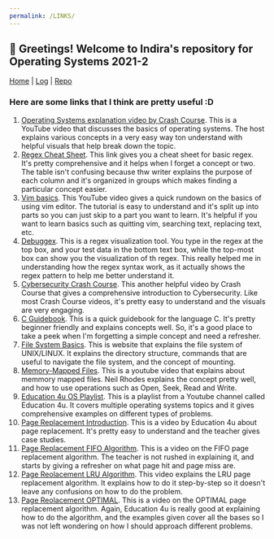 ```yaml
---
permalink: /LINKS/
---
```


## 📍 Greetings! Welcome to Indira's repository for Operating Systems 2021-2

[Home](https://indiradr.github.io/os212/) | [Log](TXT/mylog.txt) | [Repo](https://github.com/indiradr/os212)

### Here are some links that I think are pretty useful :D

1. [Operating Systems explanation video by Crash Course](https://www.youtube.com/watch?v=26QPDBe-NB8). This is a YouTube video that discusses the basics of operating systems. 
The host explains various concepts in a very easy way ton understand with helpful visuals that help break down the topic.
2. [Regex Cheat Sheet](https://www.rexegg.com/regex-quickstart.html). This link gives you a cheat sheet for basic regex. It's pretty comprehensive and it helps when
I forget a concept or two. The table isn't confusing because thw writer explains the purpose of each column and it's organized in groups which makes finding
a particular concept easier.
3. [Vim basics](https://www.youtube.com/watch?v=ggSyF1SVFr4). This YouTube video gives a quick rundown on the basics of using vim editor. The tutorial is easy to understand and it's split up into parts so you can just skip to a part you want to learn. It's helpful if you want to learn basics such as quitting vim, searching text, replacing text, etc.
4. [Debuggex](https://www.debuggex.com/). This is a regex visualization tool. You type in the regex at the top box, and your test data in the bottom text box, while the top-most box can show you the visualization of th regex. This really helped me in understanding how the regex syntax work, as it actually shows the regex pattern to help me better understand it.
5. [Cybersecurity Crash Course](https://www.youtube.com/watch?v=bPVaOlJ6ln0). This another helpful video by Crash Course that gives a comprehensive introduction to Cybersecurity. Like most Crash Course videos, it's pretty easy to understand and the visuals are very engaging.
6. [C Guidebook](https://www.freecodecamp.org/news/the-c-beginners-handbook/). This is a quick guidebook for the language C. It's pretty beginner friendly and explains concepts well. So, it's a good place to take a peek when I'm forgetting a simple concept and need a refresher.
7. [File System Basics](https://www.tutorialspoint.com/unix/unix-file-system.htm). This is website that explains the file system of UNIX/LINUX. It explains the directory structure, commands that are useful to navigate the file system, and the concept of mounting.
8. [Memory-Mapped Files](https://www.youtube.com/watch?v=nPIhoJ6lKeQ). This is a youtube video that explains about memmory mapped files. Neil Rhodes explains the concept pretty well, and how to use operations such as Open, Seek, Read and Write.
9. [Education 4u OS Playlist](https://www.youtube.com/channel/UCKS34cSMNaXaySe2xgXH-3A/playlists). This is a playlist from a Youtube channel called Education 4u. It covers multiple operating systems topics and it gives comprehensive examples on different types of problems.
10. [Page Replacement Introduction](https://www.youtube.com/watch?v=6VOYx3-JOnM&list=PLrjkTql3jnm9U1tSPnPQWQGIGNkUwBFv-&index=25). This is a video by Education 4u about page replacement. It's pretty easy to understand and the teacher gives case studies.
11. [Page Replacement FIFO Algorithm](https://www.youtube.com/watch?v=16kaPQtYo28&list=PLrjkTql3jnm9U1tSPnPQWQGIGNkUwBFv-&index=26). This is a video on the FIFO page replacement algorithm. The teacher is not rushed in explaining it, and starts by giving a refresher on what page hit and page miss are. 
12. [Page Reolacement LRU Algorithm](https://www.youtube.com/watch?v=u23ROrlSK_g&list=PLrjkTql3jnm9U1tSPnPQWQGIGNkUwBFv-&index=27). This video explains the LRU page replacement algorithm. It explains how to do it step-by-step so it doesn't leave any confusions on how to do the problem.
13. [Page Reolacement OPTIMAL](https://www.youtube.com/watch?v=jeJIKKQcqpU&list=PLrjkTql3jnm9U1tSPnPQWQGIGNkUwBFv-&index=28). This is a video on the OPTIMAL page replacement algorithm. Again, Education 4u is really good at explaining how to do the algorithm, and the examples given cover all the bases so I was not left wondering on how I should approach different problems.

